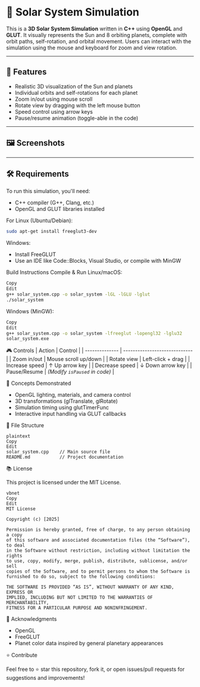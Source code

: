 # 🌌 Solar System Simulation

This is a **3D Solar System Simulation** written in **C++** using **OpenGL** and **GLUT**. It visually represents the Sun and 8 orbiting planets, complete with orbit paths, self-rotation, and orbital movement. Users can interact with the simulation using the mouse and keyboard for zoom and view rotation.

---

## 🚀 Features

- Realistic 3D visualization of the Sun and planets  
- Individual orbits and self-rotations for each planet  
- Zoom in/out using mouse scroll  
- Rotate view by dragging with the left mouse button  
- Speed control using arrow keys  
- Pause/resume animation (toggle-able in the code)

---

## 🖼️ Screenshots



---

## 🛠️ Requirements

To run this simulation, you'll need:

- C++ compiler (G++, Clang, etc.)
- OpenGL and GLUT libraries installed

For Linux (Ubuntu/Debian):
```bash
sudo apt-get install freeglut3-dev
```
Windows:
- Install FreeGLUT
- Use an IDE like Code::Blocks, Visual Studio, or compile with MinGW

Build Instructions
Compile & Run
Linux/macOS:
```bash
Copy
Edit
g++ solar_system.cpp -o solar_system -lGL -lGLU -lglut
./solar_system
```
Windows (MinGW):
```bash
Copy
Edit
g++ solar_system.cpp -o solar_system -lfreeglut -lopengl32 -lglu32
solar_system.exe
```
🎮 Controls
| Action         | Control                       |
| -------------- | ----------------------------- |
| Zoom in/out    | Mouse scroll up/down          |
| Rotate view    | Left-click + drag             |
| Increase speed | ↑ Up arrow key                |
| Decrease speed | ↓ Down arrow key              |
| Pause/Resume   | *(Modify `isPaused` in code)* |


🧠 Concepts Demonstrated
- OpenGL lighting, materials, and camera control
- 3D transformations (glTranslate, glRotate)
- Simulation timing using glutTimerFunc
- Interactive input handling via GLUT callbacks

📁 File Structure
```
plaintext
Copy
Edit
solar_system.cpp    // Main source file
README.md           // Project documentation
```
📚 License

This project is licensed under the MIT License.
```
vbnet
Copy
Edit
MIT License

Copyright (c) [2025]

Permission is hereby granted, free of charge, to any person obtaining a copy
of this software and associated documentation files (the “Software”), to deal
in the Software without restriction, including without limitation the rights
to use, copy, modify, merge, publish, distribute, sublicense, and/or sell
copies of the Software, and to permit persons to whom the Software is
furnished to do so, subject to the following conditions:

THE SOFTWARE IS PROVIDED “AS IS”, WITHOUT WARRANTY OF ANY KIND, EXPRESS OR
IMPLIED, INCLUDING BUT NOT LIMITED TO THE WARRANTIES OF MERCHANTABILITY,
FITNESS FOR A PARTICULAR PURPOSE AND NONINFRINGEMENT.
```

🙌 Acknowledgments
- OpenGL
- FreeGLUT
- Planet color data inspired by general planetary appearances

⭐ Contribute

Feel free to ⭐ star this repository, fork it, or open issues/pull requests for suggestions and improvements!



